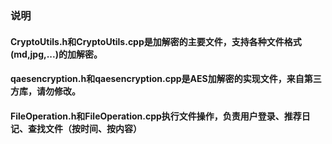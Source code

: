 ### 说明
#### CryptoUtils.h和CryptoUtils.cpp是加解密的主要文件，支持各种文件格式(md,jpg,...)的加解密。
#### qaesencryption.h和qaesencryption.cpp是AES加解密的实现文件，来自第三方库，请勿修改。
#### FileOperation.h和FileOperation.cpp执行文件操作，负责用户登录、推荐日记、查找文件（按时间、按内容）

